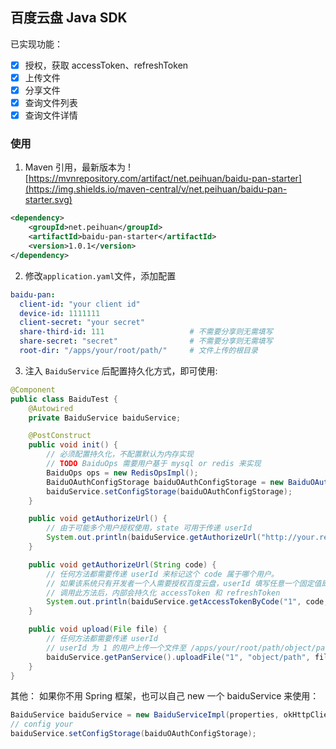 ## 百度云盘 Java SDK
已实现功能：
- [x] 授权，获取 accessToken、refreshToken
- [x] 上传文件
- [x] 分享文件
- [x] 查询文件列表
- [x] 查询文件详情

### 使用
1. Maven 引用，最新版本为 ![https://mvnrepository.com/artifact/net.peihuan/baidu-pan-starter](https://img.shields.io/maven-central/v/net.peihuan/baidu-pan-starter.svg)
```xml
<dependency>
    <groupId>net.peihuan</groupId>
    <artifactId>baidu-pan-starter</artifactId>
    <version>1.0.1</version>
</dependency>
```

2. 修改`application.yaml`文件，添加配置
```yaml
baidu-pan:
  client-id: "your client id"
  device-id: 1111111
  client-secret: "your secret"
  share-third-id: 111                   # 不需要分享则无需填写
  share-secret: "secret"                # 不需要分享则无需填写
  root-dir: "/apps/your/root/path/"     # 文件上传的根目录
```

3. 注入 `BaiduService` 后配置持久化方式，即可使用:
```java
@Component
public class BaiduTest {
    @Autowired
    private BaiduService baiduService;

    @PostConstruct
    public void init() {
        // 必须配置持久化，不配置默认为内存实现
        // TODO BaiduOps 需要用户基于 mysql or redis 来实现
        BaiduOps ops = new RedisOpsImpl();
        BaiduOAuthConfigStorage baiduOAuthConfigStorage = new BaiduOAuthConfigServiceImpl(ops);
        baiduService.setConfigStorage(baiduOAuthConfigStorage);
    }

    public void getAuthorizeUrl() {
        // 由于可能多个用户授权使用，state 可用于传递 userId
        System.out.println(baiduService.getAuthorizeUrl("http://your.redirct.com", "your state"));
    }

    public void getAuthorizeUrl(String code) {
        // 任何方法都需要传递 userId 来标记这个 code 属于哪个用户。
        // 如果该系统只有开发者一个人需要授权百度云盘，userId 填写任意一个固定值即可
        // 调用此方法后，内部会持久化 accessToken 和 refreshToken
        System.out.println(baiduService.getAccessTokenByCode("1", code, "http://your.redirct.com"));
    }

    public void upload(File file) {
        // 任何方法都需要传递 userId
        // userId 为 1 的用户上传一个文件至 /apps/your/root/path/object/path
        baiduService.getPanService().uploadFile("1", "object/path", file, RtypeEnum.OVERRIDE);
    }
}

```


其他：
如果你不用 Spring 框架，也可以自己 new 一个 baiduService 来使用：
```java
BaiduService baiduService = new BaiduServiceImpl(properties, okHttpClient);
// config your
baiduService.setConfigStorage(baiduOAuthConfigStorage);
```